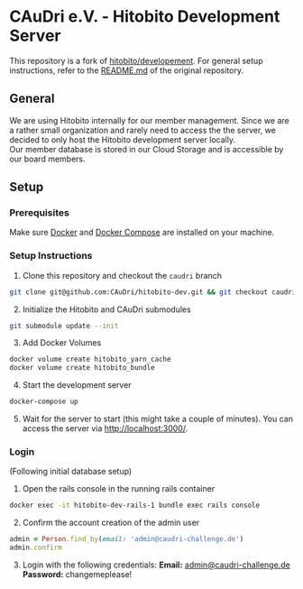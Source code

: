 # CAuDri e.V. - Hitobito Development Server

This repository is a fork of [hitobito/developement](https://github.com/hitobito/development). For general setup instructions, refer to the [README.md](https://github.com/hitobito/development/blob/master/README.md) of the original repository.

## General 

We are using Hitobito internally for our member management. Since we are a rather small organization and rarely need to access the the server, we decided to only host the Hitobito development server locally.\
Our member database is stored in our Cloud Storage and is accessible by our board members.

## Setup

### Prerequisites

Make sure [Docker](https://docs.docker.com/get-docker/) and [Docker Compose](https://docs.docker.com/compose/install/) are installed on your machine.

### Setup Instructions

1. Clone this repository and checkout the `caudri` branch
```bash
git clone git@github.com:CAuDri/hitobito-dev.git && git checkout caudri
```

2. Initialize the Hitobito and CAuDri submodules
```bash
git submodule update --init
```

3. Add Docker Volumes
```bash 
docker volume create hitobito_yarn_cache
docker volume create hitobito_bundle
```

4. Start the development server
```bash
docker-compose up
```

5. Wait for the server to start (this might take a couple of minutes). You can access the server via [http://localhost:3000/](http://localhost:3000/).

### Login 
(Following initial database setup)

1. Open the rails console in the running rails container
```bash
docker exec -it hitobito-dev-rails-1 bundle exec rails console
```

2. Confirm the account creation of the admin user
```ruby 
admin = Person.find_by(email: 'admin@caudri-challenge.de')
admin.confirm
```

3. Login with the following credentials:
**Email:** admin@caudri-challenge.de
**Password:** changemeplease!